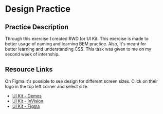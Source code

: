 # Design Practice

## Practice Description
Through this exercise I created RWD for UI Kit. This exercise is made to better usage of naming and learning BEM practice. 
Also, it's meant for better learning and understanding CSS. This task was given to me on my second week of internship.

## Resource Links
On Figma it's possible to see design for different screen sizes. Click on their logo in the top left corner and select size.
* [UI Kit - Demos](https://demos.creative-tim.com/now-ui-kit/index.html)
* [UI Kit - InVision](https://www.invisionapp.com/inside-design/design-resources/now/)
* [UI Kit - Figma](https://www.figma.com/file/pIzsyLfB4YWV0YzfNasXvK/Now-UI-Kit?node-id=0%3A1)